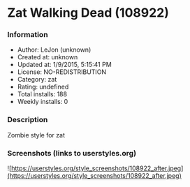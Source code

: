 # Zat Walking Dead (108922)

### Information
- Author: LeJon (unknown)
- Created at: unknown
- Updated at: 1/9/2015, 5:15:41 PM
- License: NO-REDISTRIBUTION
- Category: zat
- Rating: undefined
- Total installs: 188
- Weekly installs: 0


### Description
Zombie style for zat


### Screenshots (links to userstyles.org)
![https://userstyles.org/style_screenshots/108922_after.jpeg](https://userstyles.org/style_screenshots/108922_after.jpeg)


